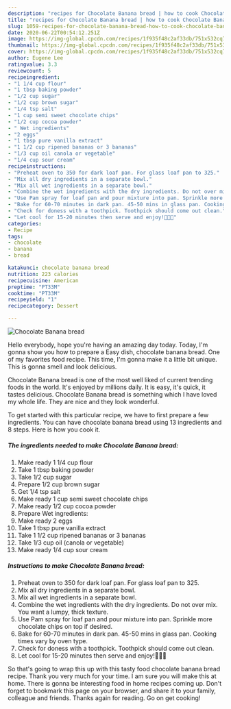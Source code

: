 ```yaml
---
description: "recipes for Chocolate Banana bread | how to cook Chocolate Banana bread"
title: "recipes for Chocolate Banana bread | how to cook Chocolate Banana bread"
slug: 1059-recipes-for-chocolate-banana-bread-how-to-cook-chocolate-banana-bread
date: 2020-06-22T00:54:12.251Z
image: https://img-global.cpcdn.com/recipes/1f935f48c2af33db/751x532cq70/chocolate-banana-bread-recipe-main-photo.jpg
thumbnail: https://img-global.cpcdn.com/recipes/1f935f48c2af33db/751x532cq70/chocolate-banana-bread-recipe-main-photo.jpg
cover: https://img-global.cpcdn.com/recipes/1f935f48c2af33db/751x532cq70/chocolate-banana-bread-recipe-main-photo.jpg
author: Eugene Lee
ratingvalue: 3.3
reviewcount: 5
recipeingredient:
- "1 1/4 cup flour"
- "1 tbsp baking powder"
- "1/2 cup sugar"
- "1/2 cup brown sugar"
- "1/4 tsp salt"
- "1 cup semi sweet chocolate chips"
- "1/2 cup cocoa powder"
- " Wet ingredients"
- "2 eggs"
- "1 tbsp pure vanilla extract"
- "1 1/2 cup ripened bananas or 3 bananas"
- "1/3 cup oil canola or vegetable"
- "1/4 cup sour cream"
recipeinstructions:
- "Preheat oven to 350 for dark loaf pan. For glass loaf pan to 325."
- "Mix all dry ingredients in a separate bowl."
- "Mix all wet ingredients in a separate bowl."
- "Combine the wet ingredients with the dry ingredients. Do not over mix. You want a lumpy, thick texture."
- "Use Pam spray for loaf pan and pour mixture into pan. Sprinkle more chocolate chips on top if desired."
- "Bake for 60-70 minutes in dark pan. 45-50 mins in glass pan. Cooking times vary by oven type."
- "Check for doness with a toothpick. Toothpick should come out clean."
- "Let cool for 15-20 minutes then serve and enjoy!🤗🤗🤗"
categories:
- Recipe
tags:
- chocolate
- banana
- bread

katakunci: chocolate banana bread 
nutrition: 223 calories
recipecuisine: American
preptime: "PT33M"
cooktime: "PT33M"
recipeyield: "1"
recipecategory: Dessert

---
```



![Chocolate Banana bread](https://img-global.cpcdn.com/recipes/1f935f48c2af33db/751x532cq70/chocolate-banana-bread-recipe-main-photo.jpg)

Hello everybody, hope you're having an amazing day today. Today, I'm gonna show you how to prepare a Easy dish, chocolate banana bread. One of my favorites food recipe. This time, I'm gonna make it a little bit unique. This is gonna smell and look delicious.

Chocolate Banana bread is one of the most well liked of current trending foods in the world. It's enjoyed by millions daily. It is easy, it's quick, it tastes delicious. Chocolate Banana bread is something which I have loved my whole life. They are nice and they look wonderful.




To get started with this particular recipe, we have to first prepare a few ingredients. You can have chocolate banana bread using 13 ingredients and 8 steps. Here is how you cook it.

<!--inarticleads1-->

##### The ingredients needed to make Chocolate Banana bread:

1. Make ready 1 1/4 cup flour
1. Take 1 tbsp baking powder
1. Take 1/2 cup sugar
1. Prepare 1/2 cup brown sugar
1. Get 1/4 tsp salt
1. Make ready 1 cup semi sweet chocolate chips
1. Make ready 1/2 cup cocoa powder
1. Prepare  Wet ingredients:
1. Make ready 2 eggs
1. Take 1 tbsp pure vanilla extract
1. Take 1 1/2 cup ripened bananas or 3 bananas
1. Take 1/3 cup oil (canola or vegetable)
1. Make ready 1/4 cup sour cream




<!--inarticleads2-->

##### Instructions to make Chocolate Banana bread:

1. Preheat oven to 350 for dark loaf pan. For glass loaf pan to 325.
1. Mix all dry ingredients in a separate bowl.
1. Mix all wet ingredients in a separate bowl.
1. Combine the wet ingredients with the dry ingredients. Do not over mix. You want a lumpy, thick texture.
1. Use Pam spray for loaf pan and pour mixture into pan. Sprinkle more chocolate chips on top if desired.
1. Bake for 60-70 minutes in dark pan. 45-50 mins in glass pan. Cooking times vary by oven type.
1. Check for doness with a toothpick. Toothpick should come out clean.
1. Let cool for 15-20 minutes then serve and enjoy!🤗🤗🤗




So that's going to wrap this up with this tasty food chocolate banana bread recipe. Thank you very much for your time. I am sure you will make this at home. There is gonna be interesting food in home recipes coming up. Don't forget to bookmark this page on your browser, and share it to your family, colleague and friends. Thanks again for reading. Go on get cooking!
